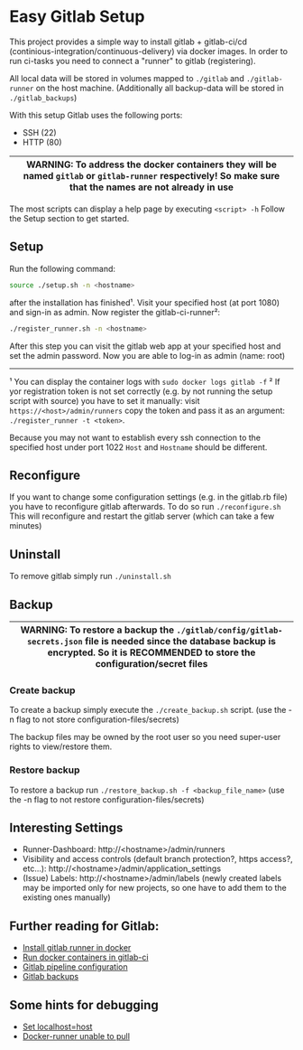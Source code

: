 # Easy Gitlab Setup
This project provides a simple way to install gitlab + gitlab-ci/cd (continious-integration/continuous-delivery) via docker images. In order to run ci-tasks you need to connect a "runner" to gitlab (registering).

All local data will be stored in volumes mapped to `./gitlab` and `./gitlab-runner` on the host machine. (Additionally all backup-data will be stored in `./gitlab_backups`)

With this setup Gitlab uses the following ports:
* SSH (22)
* HTTP (80)


| WARNING: To address the docker containers they will be named `gitlab` or `gitlab-runner` respectively! So make sure that the names are not already in use |
| --- |

The most scripts can display a help page by executing `<script> -h`
Follow the Setup section to get started.

## Setup
Run the following command:

```bash
source ./setup.sh -n <hostname>
```
after the installation has finished¹. Visit your specified host (at port 1080) and sign-in as admin. Now register the gitlab-ci-runner²:
```bash
./register_runner.sh -n <hostname>
```

After this step you can visit the gitlab web app at your specified host and set the admin password. Now you are able to log-in as admin (name: root) 

------
¹ You can display the container logs with `sudo docker logs gitlab -f`
² If yor registration token is not set correctly (e.g. by not running the setup script with source) you have to set it manually: visit `https://<host>/admin/runners` copy the token and pass it as an argument: `./register_runner -t <token>`.

Because you may not want to establish every ssh connection to the specified host under port 1022 `Host` and `Hostname` should be different.

## Reconfigure
If you want to change some configuration settings (e.g. in the gitlab.rb file) you have to reconfigure gitlab afterwards.
To do so run `./reconfigure.sh`
This will reconfigure and restart the gitlab server (which can take a few minutes)

## Uninstall
To remove gitlab simply run `./uninstall.sh`

## Backup

| WARNING: To restore a backup the `./gitlab/config/gitlab-secrets.json` file is needed since the database backup is encrypted. So it is  RECOMMENDED to store the configuration/secret files |
| --- |

### Create backup
To create a backup simply execute the `./create_backup.sh` script. (use the -n flag to not store configuration-files/secrets)

The backup files may be owned by the root user so you need super-user rights to view/restore them.

### Restore backup
To restore a backup run `./restore_backup.sh -f <backup_file_name>` (use the -n flag to not restore configuration-files/secrets)

## Interesting Settings
 - Runner-Dashboard: http://\<hostname>/admin/runners
 - Visibility and access controls (default branch protection?, https access?, etc...): http://\<hostname>/admin/application_settings
 - (Issue) Labels: http://\<hostname>/admin/labels (newly created labels may be imported only for new projects, so one have to add them to the existing ones manually)

## Further reading for Gitlab:
- [Install gitlab runner in docker](https://docs.gitlab.com/runner/install/docker.html#docker-image-installation-and-configuration)
- [Run docker containers in gitlab-ci](https://docs.gitlab.com/ce/ci/docker/using_docker_images.html)
- [Gitlab pipeline configuration](https://docs.gitlab.com/ce/ci/yaml/README.html)
- [Gitlab backups](https://docs.gitlab.com/ee/raketasks/backup_restore.html)

## Some hints for debugging
- [Set localhost=host](https://stackoverflow.com/questions/24319662/from-inside-of-a-docker-container-how-do-i-connect-to-the-localhost-of-the-mach)
- [Docker-runner unable to pull](https://stackoverflow.com/questions/47695126/why-cant-gitlab-runner-clone-my-project-incorrect-hostname-failed-to-connect)